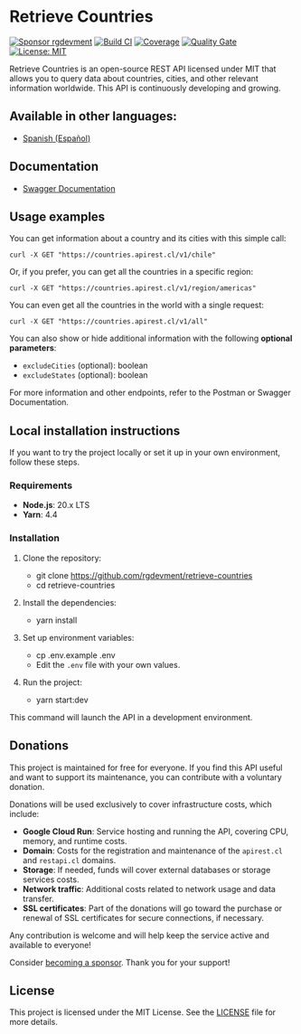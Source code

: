 # Retrieve Countries

[![Sponsor rgdevment](https://img.shields.io/badge/Sponsor-rgdevment-blue?logo=github)](https://github.com/sponsors/rgdevment)
[![Build CI](https://github.com/rgdevment/retrieve-countries/actions/workflows/main.yml/badge.svg)](https://github.com/rgdevment/retrieve-countries/actions/workflows/main.yml)
[![Coverage](https://sonarcloud.io/api/project_badges/measure?project=rgdevment_retrieve-countries&metric=coverage)](https://sonarcloud.io/dashboard?id=rgdevment_retrieve-countries)
[![Quality Gate](https://sonarcloud.io/api/project_badges/measure?project=rgdevment_retrieve-countries&metric=alert_status)](https://sonarcloud.io/dashboard?id=rgdevment_retrieve-countries)
[![License: MIT](https://img.shields.io/badge/License-MIT-yellow.svg)](https://opensource.org/licenses/MIT)

Retrieve Countries is an open-source REST API licensed under MIT that allows you to query data about countries, cities, and other relevant information worldwide. This API is continuously developing and growing.

## Available in other languages:
- [Spanish (Español)](README.md)

## Documentation

- [Swagger Documentation](https://countries.apirest.cl/v1/docs)

## Usage examples

You can get information about a country and its cities with this simple call:

	curl -X GET "https://countries.apirest.cl/v1/chile"

Or, if you prefer, you can get all the countries in a specific region:

	curl -X GET "https://countries.apirest.cl/v1/region/americas"

You can even get all the countries in the world with a single request:

	curl -X GET "https://countries.apirest.cl/v1/all"

You can also show or hide additional information with the following **optional parameters**:

- `excludeCities` (optional): boolean
- `excludeStates` (optional): boolean

For more information and other endpoints, refer to the Postman or Swagger Documentation.

## Local installation instructions

If you want to try the project locally or set it up in your own environment, follow these steps.

### Requirements

- **Node.js**: 20.x LTS
- **Yarn**: 4.4

### Installation

1. Clone the repository:
    - git clone https://github.com/rgdevment/retrieve-countries
    - cd retrieve-countries

2. Install the dependencies:
    - yarn install

3. Set up environment variables:
    - cp .env.example .env
    - Edit the `.env` file with your own values.

4. Run the project:
    - yarn start:dev

This command will launch the API in a development environment.

## Donations

This project is maintained for free for everyone. If you find this API useful and want to support its maintenance, you can contribute with a voluntary donation.

Donations will be used exclusively to cover infrastructure costs, which include:

- **Google Cloud Run**: Service hosting and running the API, covering CPU, memory, and runtime costs.
- **Domain**: Costs for the registration and maintenance of the `apirest.cl` and `restapi.cl` domains.
- **Storage**: If needed, funds will cover external databases or storage services costs.
- **Network traffic**: Additional costs related to network usage and data transfer.
- **SSL certificates**: Part of the donations will go toward the purchase or renewal of SSL certificates for secure connections, if necessary.

Any contribution is welcome and will help keep the service active and available to everyone!

Consider [becoming a sponsor](https://github.com/sponsors/rgdevment). Thank you for your support!

## License

This project is licensed under the MIT License. See the [LICENSE](LICENSE) file for more details.
